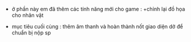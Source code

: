 
* ở phần này em đã thêm các tính năng mới cho game :
+chỉnh lại đồ họa cho nhân vật


* mục tiêu cuối cùng :
thêm âm thanh và hoàn thành nốt giao diện dở để chuẩn bị nộp sp

